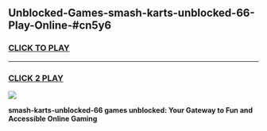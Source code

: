 
## Unblocked-Games-smash-karts-unblocked-66-Play-Online-#cn5y6
<h3>
<a href="https://premium.freeplayer.one?title=smash-karts-unblocked-66&ref=27F">CLICK TO PLAY</a></h3>
<hr>

<h3>
<a href="https://premium.freeplayer.one?title=smash-karts-unblocked-66&ref=27F">CLICK 2 PLAY</a>
  
</h3>

<a href="https://premium.freeplayer.one?title=smash-karts-unblocked-66&ref=27F"><img src="https://clearcache.store/games.png"></a>


**smash-karts-unblocked-66 games unblocked: Your Gateway to Fun and Accessible Online Gaming**

